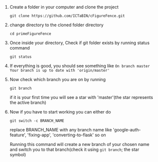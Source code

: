 1. Create a folder in your computer and clone the project
   ```
   git clone https://github.com/ICTaBIN/cFigureFence.git
   ```
2. change directory to the cloned folder directory
   ```
   cd primeFigureFence
   ```
3. Once inside your directory, Check if git folder exists by running status command
   ```
   git status
   ```
4. If everything is good, you should see something like
   `On branch master
   Your branch is up to date with 'origin/master'`
5. Now check which branch you are on by running
   ```
   git branch
   ```
   if it is your first time you will see a star with 'master'(the star represents the active branch)
6. Now if you have to start working you can either do
   ```
   git switch -c BRANCH_NAME
   ```
   replace BRANCH_NAME  with any branch name like 'google-auth-feature', 'fixing-app', 'converting-to-flask' so on

   Running this command will create a new branch of your chosen name and switch you to that branch(check it using `git branch`; the star
   symbol)

   
   
   
